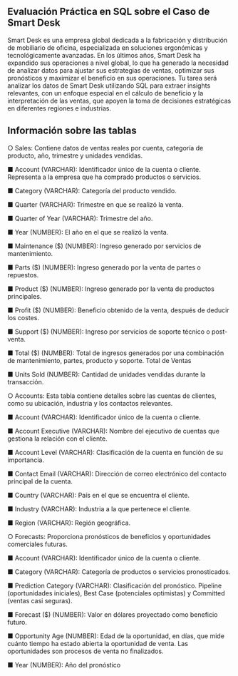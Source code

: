 ## Evaluación Práctica en SQL sobre el Caso de Smart Desk

Smart Desk es una empresa global dedicada a la fabricación y distribución de mobiliario
de oficina, especializada en soluciones ergonómicas y tecnológicamente avanzadas. En
los últimos años, Smart Desk ha expandido sus operaciones a nivel global, lo que ha
generado la necesidad de analizar datos para ajustar sus estrategias de ventas,
optimizar sus pronósticos y maximizar el beneficio en sus operaciones.
Tu tarea será analizar los datos de Smart Desk utilizando SQL para extraer insights
relevantes, con un enfoque especial en el cálculo de beneficio y la interpretación de las
ventas, que apoyen la toma de decisiones estratégicas en diferentes regiones e
industrias.

## Información sobre las tablas

○ Sales: Contiene datos de ventas reales por cuenta, categoría de producto,
año, trimestre y unidades vendidas.

■ Account (VARCHAR): Identificador único de la cuenta o cliente.
Representa a la empresa que ha comprado productos o servicios.

■ Category (VARCHAR): Categoría del producto vendido.

■ Quarter (VARCHAR): Trimestre en que se realizó la venta.

■ Quarter of Year (VARCHAR): Trimestre del año.

■ Year (NUMBER): El año en el que se realizó la venta.

■ Maintenance ($) (NUMBER): Ingreso generado por servicios de
mantenimiento.

■ Parts ($) (NUMBER): Ingreso generado por la venta de partes o
repuestos.

■ Product ($) (NUMBER): Ingreso generado por la venta de
productos principales.

■ Profit ($) (NUMBER): Beneficio obtenido de la venta, después de
deducir los costes.

■ Support ($) (NUMBER): Ingreso por servicios de soporte técnico o
post-venta.

■ Total ($) (NUMBER): Total de ingresos generados por una
combinación de mantenimiento, partes, producto y soporte. Total de
Ventas

■ Units Sold (NUMBER): Cantidad de unidades vendidas durante la
transacción.

○ Accounts: Esta tabla contiene detalles sobre las cuentas de clientes,
como su ubicación, industria y los contactos relevantes.

■ Account (VARCHAR): Identificador único de la cuenta o cliente.

■ Account Executive (VARCHAR): Nombre del ejecutivo de cuentas
que gestiona la relación con el cliente.

■ Account Level (VARCHAR): Clasificación de la cuenta en función
de su importancia.

■ Contact Email (VARCHAR): Dirección de correo electrónico del
contacto principal de la cuenta.

■ Country (VARCHAR): País en el que se encuentra el cliente.

■ Industry (VARCHAR): Industria a la que pertenece el cliente.

■ Region (VARCHAR): Región geográfica.

○ Forecasts: Proporciona pronósticos de beneficios y oportunidades
comerciales futuras.

■ Account (VARCHAR): Identificador único de la cuenta o cliente.

■ Category (VARCHAR): Categoría de productos o servicios
pronosticados.

■ Prediction Category (VARCHAR): Clasificación del pronóstico.
Pipeline (oportunidades iniciales), Best Case (potenciales
optimistas) y Committed (ventas casi seguras).

■ Forecast ($) (NUMBER): Valor en dólares proyectado como
beneficio futuro.

■ Opportunity Age (NUMBER): Edad de la oportunidad, en días, que
mide cuánto tiempo ha estado abierta la oportunidad de venta. Las
oportunidades son procesos de venta no finalizados.

■ Year (NUMBER): Año del pronóstico
